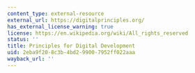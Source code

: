 ```yaml
---
content_type: external-resource
external_url: https://digitalprinciples.org/
has_external_license_warning: true
license: https://en.wikipedia.org/wiki/All_rights_reserved
status: ''
title: Principles for Digital Development
uid: 2eba9f20-8c3b-4bd2-9900-7952ff022aaa
wayback_url: ''
---
```

